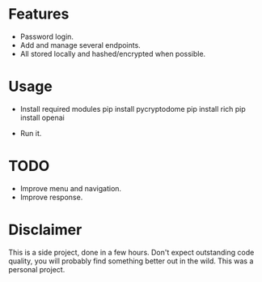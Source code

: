 Features
==========================
- Password login.
- Add and manage several endpoints.
- All stored locally and hashed/encrypted when possible.

Usage
==========================
- Install required modules
pip install pycryptodome
pip install rich
pip install openai

- Run it.

TODO
==========================
- Improve menu and navigation.
- Improve response.

Disclaimer
==========================
This is a side project, done in a few hours. Don't expect outstanding code quality, you will probably find something better out in the wild.
This was a personal project.
